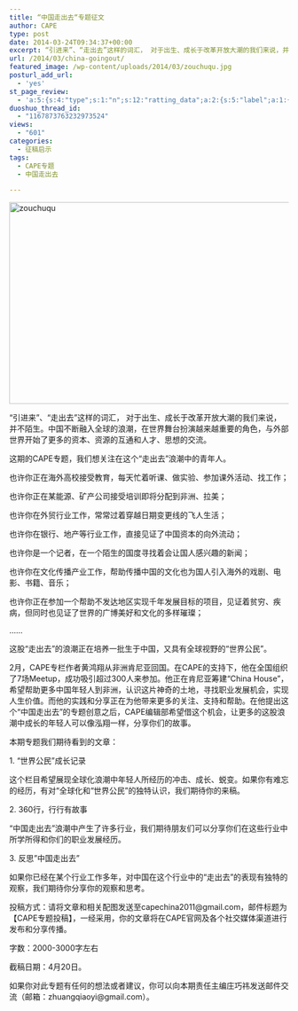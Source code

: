 ```yaml
---
title: “中国走出去“专题征文
author: CAPE
type: post
date: 2014-03-24T09:34:37+00:00
excerpt: “引进来”、“走出去”这样的词汇， 对于出生、成长于改革开放大潮的我们来说，并不陌生。中国不断融入全球的浪潮，在世界舞台扮演越来越重要的角色，与外部世界开始了更多的资本、资源的互通和人才、思想的交流。
url: /2014/03/china-goingout/
featured_image: /wp-content/uploads/2014/03/zouchuqu.jpg
posturl_add_url:
  - 'yes'
st_page_review:
  - 'a:5:{s:4:"type";s:1:"n";s:12:"ratting_data";a:2:{s:5:"label";a:1:{i:0;s:0:"";}s:5:"score";a:1:{i:0;s:1:"0";}}s:7:"postion";s:2:"tl";s:5:"title";s:0:"";s:11:"score_label";s:0:"";}'
duoshuo_thread_id:
  - "1167873763232973524"
views:
  - "601"
categories:
  - 征稿启示
tags:
  - CAPE专题
  - 中国走出去

---
```

[<img class="alignnone  wp-image-8622" alt="zouchuqu" src="http://hicape.com/wp-content/uploads/2014/03/zouchuqu.jpg" width="690" height="364" srcset="http://hicape.com/wp-content/uploads/2014/03/zouchuqu.jpg 1150w, http://hicape.com/wp-content/uploads/2014/03/zouchuqu-300x158.jpg 300w, http://hicape.com/wp-content/uploads/2014/03/zouchuqu-1024x539.jpg 1024w" sizes="(max-width: 690px) 100vw, 690px" />][1]

<p dir="ltr">
  “引进来”、“走出去”这样的词汇， 对于出生、成长于改革开放大潮的我们来说，并不陌生。中国不断融入全球的浪潮，在世界舞台扮演越来越重要的角色，与外部世界开始了更多的资本、资源的互通和人才、思想的交流。
</p>

<p dir="ltr">
  这期的CAPE专题，我们想关注在这个“走出去”浪潮中的青年人。
</p>

<p dir="ltr">
  也许你正在海外高校接受教育，每天忙着听课、做实验、参加课外活动、找工作；
</p>

<p dir="ltr">
  也许你正在某能源、矿产公司接受培训即将分配到非洲、拉美；
</p>

<p dir="ltr">
  也许你在外贸行业工作，常常过着穿越日期变更线的飞人生活；
</p>

<p dir="ltr">
  也许你在银行、地产等行业工作，直接见证了中国资本的向外流动；
</p>

<p dir="ltr">
  也许你是一个记者，在一个陌生的国度寻找着会让国人感兴趣的新闻；
</p>

<p dir="ltr">
  也许你在文化传播产业工作，帮助传播中国的文化也为国人引入海外的戏剧、电影、书籍、音乐；
</p>

<p dir="ltr">
  也许你正在参加一个帮助不发达地区实现千年发展目标的项目，见证着贫穷、疾病，但同时也见证了世界的广博美好和文化的多样璀璨；
</p>

<p dir="ltr">
  &#8230;&#8230;
</p>

<p dir="ltr">
  这股“走出去”的浪潮正在培养一批生于中国，又具有全球视野的“世界公民”。
</p>

<p dir="ltr">
  2月，CAPE专栏作者黄鸿翔从非洲肯尼亚回国。在CAPE的支持下，他在全国组织了7场Meetup，成功吸引超过300人来参加。他正在肯尼亚筹建“China House”，希望帮助更多中国年轻人到非洲，认识这片神奇的土地，寻找职业发展机会，实现人生价值。而他的实践和分享正在为他带来更多的关注、支持和帮助。在他提出这个“中国走出去”的专题创意之后，CAPE编辑部希望借这个机会，让更多的这股浪潮中成长的年轻人可以像泓翔一样，分享你们的故事。
</p>

<p dir="ltr">
  本期专题我们期待看到的文章：
</p>

<p dir="ltr">
  1. “世界公民”成长记录
</p>

<p dir="ltr">
  这个栏目希望展现全球化浪潮中年轻人所经历的冲击、成长、蜕变。如果你有难忘的经历，有对“全球化和“世界公民”的独特认识，我们期待你的来稿。
</p>

<p dir="ltr">
  2. 360行，行行有故事
</p>

<p dir="ltr">
  “中国走出去”浪潮中产生了许多行业，我们期待朋友们可以分享你们在这些行业中所学所得和你们的职业发展经历。
</p>

<p dir="ltr">
  3. 反思&#8221;中国走出去&#8221;
</p>

<p dir="ltr">
  如果你已经在某个行业工作多年，对中国在这个行业中的“走出去”的表现有独特的观察，我们期待你分享你的观察和思考。
</p>

<p dir="ltr">
  投稿方式：请将文章和相关配图发送至capechina2011@gmail.com，邮件标题为【CAPE专题投稿】，一经采用，你的文章将在CAPE官网及各个社交媒体渠道进行发布和分享传播。
</p>

<p dir="ltr">
  字数：2000-3000字左右
</p>

<p dir="ltr">
  截稿日期：4月20日。
</p>

<p dir="ltr">
  如果你对此专题有任何的想法或者建议，你可以向本期责任主编庄巧祎发送邮件交流（邮箱：zhuangqiaoyi@gmail.com）。
</p>

&nbsp;

 [1]: http://hicape.com/wp-content/uploads/2014/03/zouchuqu.jpg
